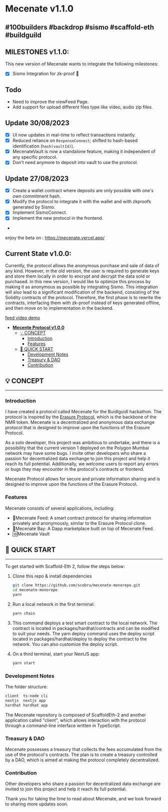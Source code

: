 # Mecenate v1.1.0

## #100builders #backdrop #sismo #scaffold-eth #buildguild

## MILESTONES v1.1.0:

This new version of Mecenate wants to integrate the following milestones:

* [x] Sismo Integration for zk-proof 🎉

## Todo

* Need to improve the viewFeed Page.
* Add support for upload different  files  type like video, audio zip files.

## Update 30/08/2023

* [x] UI now updates in real-time to reflect transactions instantly.
* [x] Reduced reliance on `ResponseConnect`; shifted to hash-based identification (`hash(vaultId)`).
* [x] MecenateVault is now a standalone feature, making it independent of any specific protocol.
* [x] Don't need anymore to deposit into vault to use the protocol.

## Update 27/08/2023

* [x] Create a wallet contract where deposits are only possible with one's own commitment hash.
* [x] Modify the protocol to integrate it with the wallet and with zkproofs generated by Sismo.
* [x] Implement SismoConnect.
* [x] Implement the new protocol in the frontend.
*

enjoy the beta on : https://mecenate.vercel.app/

## Current State v1.0.0:

Currently, the protocol allows the anonymous purchase and sale of data of any kind. However, in the old version, the user is required to generate keys and store them locally in order to encrypt and decrypt the data sold or purchased. In this new version, I would like to optimize this process by making it as anonymous as possible by integrating Sismo. This integration will also lead to a significant modification of the backend, consisting of the Solidity contracts of the protocol. Therefore, the first phase is to rewrite the contracts, interfacing them with zk-proof instead of keys generated offline, and then move on to implementation in the backend.

[feed video demo](https://www.youtube.com/watch?v=ZCfASOjT04Y\&list=PLTenf2t5YuIp68AlFJWjFiJtf4svPuQiX)

* [**Mecente Protocol v1.0.0**](./#mecente-protocol-v100)
  * [💡 CONCEPT](./#-concept)
    * [Introduction](./#introduction)
    * [Features](./#features)
  * [🚀 QUICK START](./#-quick-start)
    * [Development Notes](./#development-notes)
    * [Treasury & DAO](./#treasury--dao)
    * [Contribution](./#contribution)

## 💡 CONCEPT

***

### Introduction

I have created a protocol called Mecenate for the Buidlguidl hackathon. The protocol is inspired by the [Erasure Protocol](https://github.com/erasureprotocol/erasure-protocol), which is the backbone of the NMR token. Mecenate is a decentralized and anonymous data exchange protocol that is designed to improve upon the functions of the Erasure Protocol.

As a solo developer, this project was ambitious to undertake, and there is a possibility that the current version 1 deployed on the Polygon Mumbai network may have some bugs. I invite other developers who share a passion for decentralized data exchange to join this project and help it reach its full potential. Additionally, we welcome users to report any errors or bugs they may encounter in the protocol's contracts or frontend.

Mecenate Protocol allows for secure and private information sharing and is designed to improve upon the functions of the Erasure Protocol.

### Features

Mecenate consists of several applications, including:

* 📄Mecenate Feed: A smart contract protocol for sharing information privately and anonymously, similar to the Erasure Protocol clone.
* 📣Mecenate Bay: A Dapp marketplace built on top of Mecenate Feed.
* 🆔Mecenate Vault

## 🚀 QUICK START

***

To get started with Scaffold-Eth 2, follow the steps below:

1.  Clone this repo & install dependencies

    ```bash
    git clone https://github.com/scobru/mecenate-monorepo.git
    cd mecenate-monorepo
    yarn
    ```
2.  Run a local network in the first terminal:

    ```bash
    yarn chain
    ```
3. This command deploys a test smart contract to the local network. The contract is located in packages/hardhat/contracts and can be modified to suit your needs. The yarn deploy command uses the deploy script located in packages/hardhat/deploy to deploy the contract to the network. You can also customize the deploy script.
4.  On a third terminal, start your NextJS app:

    ```bash
    yarn start
    ```

### Development Notes

The folder structure:

```bash
client  ts-node cli
nextjs  nextjs app
hardhat hardhat app
```

The Mecenate repository is composed of ScaffoldEth-2 and another application called "client", which allows interaction with the protocol through a command-line interface written in TypeScript.

### Treasury & DAO

Mecenate possesses a treasury that collects the fees accumulated from the use of the protocol's contracts. The plan is to create a treasury controlled by a DAO, which is aimed at making the protocol completely decentralized.

### Contribution

Other developers who share a passion for decentralized data exchange are invited to join this project and help it reach its full potential.

Thank you for taking the time to read about Mecenate, and we look forward to sharing more updates soon.
